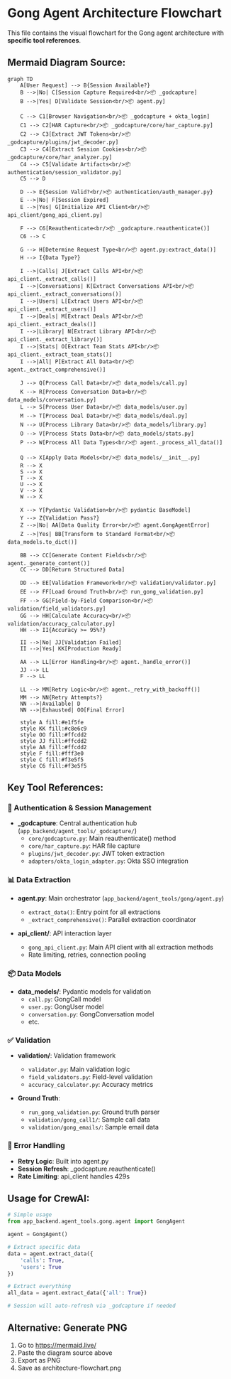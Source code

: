 # Gong Agent Architecture Flowchart

This file contains the visual flowchart for the Gong agent architecture with **specific tool references**.

## Mermaid Diagram Source:

```mermaid
graph TD
    A[User Request] --> B{Session Available?}
    B -->|No| C[Session Capture Required<br/>📦 _godcapture]
    B -->|Yes| D[Validate Session<br/>📦 agent.py]
    
    C --> C1[Browser Navigation<br/>📦 _godcapture + okta_login]
    C1 --> C2[HAR Capture<br/>📦 _godcapture/core/har_capture.py]
    C2 --> C3[Extract JWT Tokens<br/>📦 _godcapture/plugins/jwt_decoder.py]
    C3 --> C4[Extract Session Cookies<br/>📦 _godcapture/core/har_analyzer.py]
    C4 --> C5[Validate Artifacts<br/>📦 authentication/session_validator.py]
    C5 --> D
    
    D --> E{Session Valid?<br/>📦 authentication/auth_manager.py}
    E -->|No| F[Session Expired]
    E -->|Yes| G[Initialize API Client<br/>📦 api_client/gong_api_client.py]
    
    F --> C6[Reauthenticate<br/>📦 _godcapture.reauthenticate()]
    C6 --> C
    
    G --> H[Determine Request Type<br/>📦 agent.py:extract_data()]
    H --> I{Data Type?}
    
    I -->|Calls| J[Extract Calls API<br/>📦 api_client._extract_calls()]
    I -->|Conversations| K[Extract Conversations API<br/>📦 api_client._extract_conversations()]
    I -->|Users| L[Extract Users API<br/>📦 api_client._extract_users()]
    I -->|Deals| M[Extract Deals API<br/>📦 api_client._extract_deals()]
    I -->|Library| N[Extract Library API<br/>📦 api_client._extract_library()]
    I -->|Stats| O[Extract Team Stats API<br/>📦 api_client._extract_team_stats()]
    I -->|All| P[Extract All Data<br/>📦 agent._extract_comprehensive()]
    
    J --> Q[Process Call Data<br/>📦 data_models/call.py]
    K --> R[Process Conversation Data<br/>📦 data_models/conversation.py]
    L --> S[Process User Data<br/>📦 data_models/user.py]
    M --> T[Process Deal Data<br/>📦 data_models/deal.py]
    N --> U[Process Library Data<br/>📦 data_models/library.py]
    O --> V[Process Stats Data<br/>📦 data_models/stats.py]
    P --> W[Process All Data Types<br/>📦 agent._process_all_data()]
    
    Q --> X[Apply Data Models<br/>📦 data_models/__init__.py]
    R --> X
    S --> X
    T --> X
    U --> X
    V --> X
    W --> X
    
    X --> Y[Pydantic Validation<br/>📦 pydantic BaseModel]
    Y --> Z{Validation Pass?}
    Z -->|No| AA[Data Quality Error<br/>📦 agent.GongAgentError]
    Z -->|Yes| BB[Transform to Standard Format<br/>📦 data_models.to_dict()]
    
    BB --> CC[Generate Content Fields<br/>📦 agent._generate_content()]
    CC --> DD[Return Structured Data]
    
    DD --> EE[Validation Framework<br/>📦 validation/validator.py]
    EE --> FF[Load Ground Truth<br/>📦 run_gong_validation.py]
    FF --> GG[Field-by-Field Comparison<br/>📦 validation/field_validators.py]
    GG --> HH[Calculate Accuracy<br/>📦 validation/accuracy_calculator.py]
    HH --> II{Accuracy >= 95%?}
    
    II -->|No| JJ[Validation Failed]
    II -->|Yes| KK[Production Ready]
    
    AA --> LL[Error Handling<br/>📦 agent._handle_error()]
    JJ --> LL
    F --> LL
    
    LL --> MM[Retry Logic<br/>📦 agent._retry_with_backoff()]
    MM --> NN{Retry Attempts?}
    NN -->|Available| D
    NN -->|Exhausted| OO[Final Error]
    
    style A fill:#e1f5fe
    style KK fill:#c8e6c9
    style OO fill:#ffcdd2
    style JJ fill:#ffcdd2
    style AA fill:#ffcdd2
    style F fill:#fff3e0
    style C fill:#f3e5f5
    style C6 fill:#f3e5f5
```

## Key Tool References:

### 🔐 Authentication & Session Management
- **_godcapture**: Central authentication hub (`app_backend/agent_tools/_godcapture/`)
  - `core/godcapture.py`: Main reauthenticate() method
  - `core/har_capture.py`: HAR file capture
  - `plugins/jwt_decoder.py`: JWT token extraction
  - `adapters/okta_login_adapter.py`: Okta SSO integration

### 📊 Data Extraction
- **agent.py**: Main orchestrator (`app_backend/agent_tools/gong/agent.py`)
  - `extract_data()`: Entry point for all extractions
  - `_extract_comprehensive()`: Parallel extraction coordinator
  
- **api_client/**: API interaction layer
  - `gong_api_client.py`: Main API client with all extraction methods
  - Rate limiting, retries, connection pooling

### 📦 Data Models
- **data_models/**: Pydantic models for validation
  - `call.py`: GongCall model
  - `user.py`: GongUser model  
  - `conversation.py`: GongConversation model
  - etc.

### ✅ Validation
- **validation/**: Validation framework
  - `validator.py`: Main validation logic
  - `field_validators.py`: Field-level validation
  - `accuracy_calculator.py`: Accuracy metrics
  
- **Ground Truth**:
  - `run_gong_validation.py`: Ground truth parser
  - `validation/gong_call1/`: Sample call data
  - `validation/gong_emails/`: Sample email data

### 🚨 Error Handling
- **Retry Logic**: Built into agent.py
- **Session Refresh**: _godcapture.reauthenticate()
- **Rate Limiting**: api_client handles 429s

## Usage for CrewAI:

```python
# Simple usage
from app_backend.agent_tools.gong.agent import GongAgent

agent = GongAgent()

# Extract specific data
data = agent.extract_data({
    'calls': True,
    'users': True
})

# Extract everything
all_data = agent.extract_data({'all': True})

# Session will auto-refresh via _godcapture if needed
```

## Alternative: Generate PNG

1. Go to https://mermaid.live/
2. Paste the diagram source above
3. Export as PNG
4. Save as architecture-flowchart.png
